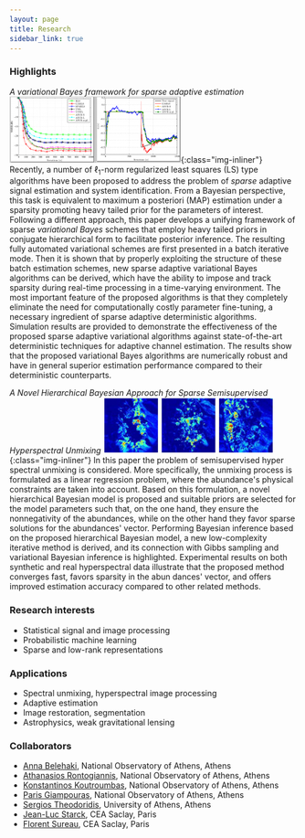 ```yaml
---
layout: page
title: Research
sidebar_link: true
---
```



### Highlights
*A variational Bayes framework for sparse adaptive estimation* <br />
![adaptive](/images/adaptive.png){:class="img-inliner"}
Recently, a number of $\ell_1$-norm regularized least squares (LS) type algorithms have been proposed to address the problem of *sparse* adaptive signal estimation and system identification. From a Bayesian perspective, this task is equivalent to maximum a posteriori (MAP) estimation under a sparsity promoting heavy tailed prior for the parameters of interest. Following a different approach, this paper develops a unifying framework of sparse *variational Bayes* schemes that employ heavy tailed priors in conjugate hierarchical form to facilitate posterior inference. The resulting fully automated variational schemes are first presented in a batch iterative mode. Then it is shown that by properly exploiting the structure of these batch estimation schemes, new sparse adaptive variational Bayes algorithms can be derived, which have the ability to impose and track sparsity during real-time processing in a time-varying environment. The most important feature of the proposed algorithms is that they completely eliminate the need for computationally costly parameter fine-tuning, a necessary ingredient of sparse adaptive deterministic algorithms. Simulation results are provided to demonstrate the effectiveness of the proposed sparse adaptive variational algorithms against state-of-the-art deterministic techniques for adaptive channel estimation. The results show that the proposed variational Bayes algorithms are numerically robust and have in general superior estimation performance compared to their deterministic counterparts.


*A Novel Hierarchical Bayesian Approach for Sparse Semisupervised Hyperspectral Unmixing*
![adaptive](/images/unmixing.png){:class="img-inliner"}
In this paper the problem of semisupervised hyper spectral unmixing is considered. More specifically, the unmixing process is formulated as a linear regression problem, where the abundance's physical constraints are taken into account. Based on this formulation, a novel hierarchical Bayesian model is proposed and suitable priors are selected for the model parameters such that, on the one hand, they ensure the nonnegativity of the abundances, while on the other hand they favor sparse solutions for the abundances' vector. Performing Bayesian inference based on the proposed hierarchical Bayesian model, a new low-complexity iterative method is derived, and its connection with Gibbs sampling and variational Bayesian inference is highlighted. Experimental results on both synthetic and real hyperspectral data illustrate that the proposed method converges fast, favors sparsity in the abun dances' vector, and offers improved estimation accuracy compared to other related methods.

### Research interests

 * Statistical signal and image processing 
 * Probabilistic machine learning
 * Sparse and low-rank representations 


### Applications 

 * Spectral unmixing, hyperspectral image processing
 * Adaptive estimation
 * Image restoration, segmentation
 * Astrophysics, weak gravitational lensing

### Collaborators 

 * [Anna Belehaki](https://www.astro.noa.gr/en/staff/research-personnel/belehaki-anna/), National Observatory of Athens, Athens
 * [Athanasios Rontogiannis](http://members.noa.gr/tronto/), National Observatory of Athens, Athens
 * [Konstantinos Koutroumbas](http://members.noa.gr/koutroum/), National Observatory of Athens, Athens
 * [Paris Giampouras](https://sites.google.com/view/parisg), National Observatory of Athens, Athens
 * [Sergios Theodoridis](http://cgi.di.uoa.gr/~stheodor/), University of Athens, Athens
 * [Jean-Luc Starck](http://jstarck.cosmostat.org/), CEA Saclay, Paris
 * [Florent Sureau](http://www.cosmostat.org/people/fsureau), CEA Saclay, Paris


